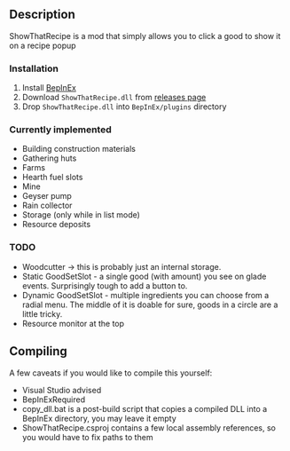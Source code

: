 
## Description
ShowThatRecipe is a mod that simply allows you to click a good to show it on a recipe popup
### Installation
1. Install [BepInEx](https://github.com/BepInEx/BepInEx)
2. Download `ShowThatRecipe.dll` from [releases page](https://github.com/nikkey2x2/ShowThatRecipe/releases/latest)
3. Drop `ShowThatRecipe.dll` into `BepInEx/plugins` directory
### Currently implemented
* Building construction materials
* Gathering huts
* Farms
* Hearth fuel slots
* Mine
* Geyser pump
* Rain collector
* Storage (only while in list mode)
* Resource deposits
### TODO
* Woodcutter -> this is probably just an internal storage.
* Static GoodSetSlot - a single good (with amount) you see on glade events. Surprisingly tough to add a button to.
* Dynamic GoodSetSlot - multiple ingredients you can choose from a radial menu. The middle of it is doable for sure, goods in a circle are a little tricky.
* Resource monitor at the top
## Compiling
A few caveats if you would like to compile this yourself:
* Visual Studio advised
* BepInExRequired
* copy_dll.bat is a post-build script that copies a compiled DLL into a BepInEx directory, you may leave it empty
* ShowThatRecipe.csproj contains a few local assembly references, so you would have to fix paths to them
